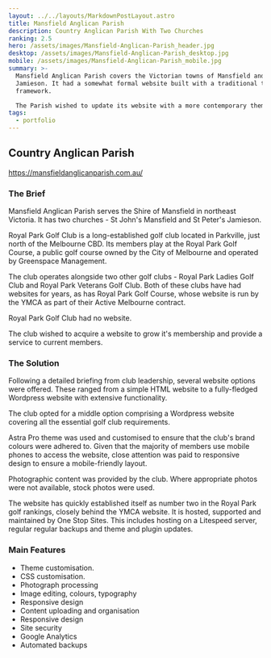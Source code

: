 ```yaml
---
layout: ../../layouts/MarkdownPostLayout.astro
title: Mansfield Anglican Parish
description: Country Anglican Parish With Two Churches
ranking: 2.5
hero: /assets/images/Mansfield-Anglican-Parish_header.jpg
desktop: /assets/images/Mansfield-Anglican-Parish_desktop.jpg
mobile: /assets/images/Mansfield-Anglican-Parish_mobile.jpg
summary: >-
  Mansfield Anglican Parish covers the Victorian towns of Mansfield and
  Jamieson. It had a somewhat formal website built with a traditional theme
  framework.

  The Parish wished to update its website with a more contemporary theme and less formal look and feel.
tags:
  - portfolio
---
```

## Country Anglican Parish

<https://mansfieldanglicanparish.com.au/>

### The Brief

Mansfield Anglican Parish serves the Shire of Mansfield in northeast Victoria. It has two churches - St John's Mansfield and St Peter's Jamieson.



Royal Park Golf Club is a long-established golf club located in Parkville, just north of the Melbourne CBD. Its members play at the Royal Park Golf Course, a public golf course owned by the City of Melbourne and operated by Greenspace Management.

The club operates alongside two other golf clubs - Royal Park Ladies Golf Club and Royal Park Veterans Golf Club. Both of these clubs have had websites for years, as has Royal Park Golf Course, whose website is run by the YMCA as part of their Active Melbourne contract.

Royal Park Golf Club had no website.

The club wished to acquire a website to grow it's membership and provide a service to current members.

### The Solution

Following a detailed briefing from club leadership, several website options were offered. These ranged from a simple HTML website to a fully-fledged Wordpress website with extensive functionality.

The club opted for a middle option comprising a Wordpress website covering all the essential golf club requirements. 

Astra Pro theme was used and customised to ensure that the club's brand colours were adhered to. Given that the majority of members use mobile phones to access the website, close attention was paid to responsive design to ensure a mobile-friendly layout.

Photographic content was provided by the club. Where appropriate photos were not available, stock photos were used.

The website has quickly established itself as number two in the Royal Park golf rankings, closely behind the YMCA website. It is hosted, supported and maintained by One Stop Sites. This includes hosting on a Litespeed server, regular regular backups and theme and plugin updates.

### Main Features

* Theme customisation.
* CSS customisation.
* Photograph processing
* Image editing, colours, typography
* Responsive design
* Content uploading and organisation
* Responsive design
* Site security
* Google Analytics
* Automated backups

